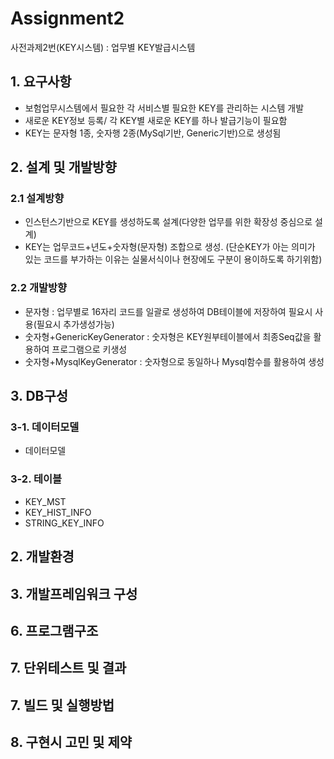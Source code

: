 # Assignment2
<!--  #수평선  -->
사전과제2번(KEY시스템) : 업무별 KEY발급시스템

<!--  #목록   -->
## 1. 요구사항
+ 보험업무시스템에서 필요한 각 서비스별 필요한 KEY를 관리하는 시스템 개발
+ 새로운 KEY정보 등록/ 각 KEY별 새로운 KEY를 하나 발급기능이 필요함
+ KEY는 문자형 1종, 숫자행 2종(MySql기반, Generic기반)으로 생성됨

## 2. 설계 및 개발방향

### 2.1 설계방향
  + 인스턴스기반으로 KEY를 생성하도록 설계(다양한 업무를 위한 확장성 중심으로 설계)
  + KEY는 업무코드+년도+숫자형(문자형) 조합으로 생성. 
     (단순KEY가 아는 의미가 있는 코드를 부가하는 이유는 실물서식이나 현장에도 구분이 용이하도록 하기위함)  

### 2.2 개발방향
  + 문자형 : 업무별로 16자리 코드를 일괄로 생성하여 DB테이블에 저장하여 필요시 사용(필요시 추가생성가능)
  + 숫자형+GenericKeyGenerator :  숫자형은 KEY원부테이블에서 최종Seq값을 활용하여 프로그램으로 키생성
  + 숫자형+MysqlKeyGenerator : 숫자형으로 동일하나 Mysql함수를 활용하여 생성
  
## 3. DB구성
### 3-1. 데이터모델
+ 데이터모델
### 3-2. 테이블
+ KEY_MST
+ KEY_HIST_INFO
+ STRING_KEY_INFO

## 2. 개발환경
## 3. 개발프레임워크 구성
## 6. 프로그램구조
## 7. 단위테스트 및 결과
## 7. 빌드 및 실행방법
## 8. 구현시 고민 및 제약
